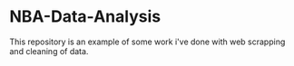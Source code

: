 # NBA-Data-Analysis
This repository is an example of some work i've done with web scrapping and cleaning of data.
